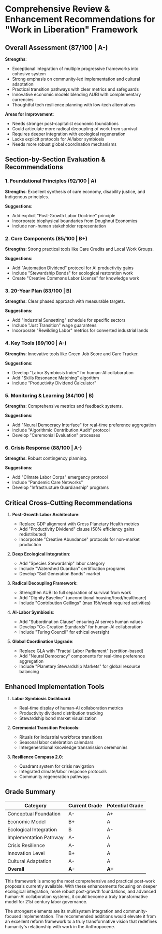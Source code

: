 # Comprehensive Review & Enhancement Recommendations for "Work in Liberation" Framework

## Overall Assessment (87/100 | A-)

**Strengths**: 
- Exceptional integration of multiple progressive frameworks into cohesive system
- Strong emphasis on community-led implementation and cultural adaptation
- Practical transition pathways with clear metrics and safeguards
- Innovative economic models blending AUBI with complementary currencies
- Thoughtful tech resilience planning with low-tech alternatives

**Areas for Improvement**:
- Needs stronger post-capitalist economic foundations
- Could articulate more radical decoupling of work from survival
- Requires deeper integration with ecological regeneration
- Lacks explicit protocols for AI/labor symbiosis
- Needs more robust global coordination mechanisms

## Section-by-Section Evaluation & Recommendations

### 1. Foundational Principles (92/100 | A)
**Strengths**: Excellent synthesis of care economy, disability justice, and Indigenous principles.

**Suggestions**:
- Add explicit "Post-Growth Labor Doctrine" principle
- Incorporate biophysical boundaries from Doughnut Economics
- Include non-human stakeholder representation

### 2. Core Components (85/100 | B+)
**Strengths**: Strong practical tools like Care Credits and Local Work Groups.

**Suggestions**:
- Add "Automation Dividend" protocol for AI productivity gains
- Include "Stewardship Bonds" for ecological restoration work
- Create "Creative Commons Labor License" for knowledge work

### 3. 20-Year Plan (83/100 | B)
**Strengths**: Clear phased approach with measurable targets.

**Suggestions**:
- Add "Industrial Sunsetting" schedule for specific sectors
- Include "Just Transition" wage guarantees
- Incorporate "Rewilding Labor" metrics for converted industrial lands

### 4. Key Tools (89/100 | A-)
**Strengths**: Innovative tools like Green Job Score and Care Tracker.

**Suggestions**:
- Develop "Labor Symbiosis Index" for human-AI collaboration
- Add "Skills Resonance Matching" algorithm
- Include "Productivity Dividend Calculator"

### 5. Monitoring & Learning (84/100 | B)
**Strengths**: Comprehensive metrics and feedback systems.

**Suggestions**:
- Add "Neural Democracy Interface" for real-time preference aggregation
- Include "Algorithmic Contribution Audit" protocol
- Develop "Ceremonial Evaluation" processes

### 6. Crisis Response (88/100 | A-)
**Strengths**: Robust contingency planning.

**Suggestions**:
- Add "Climate Labor Corps" emergency protocol
- Include "Pandemic Care Networks"
- Develop "Infrastructure Guardianship" programs

## Critical Cross-Cutting Recommendations

1. **Post-Growth Labor Architecture**:
   - Replace GDP alignment with Gross Planetary Health metrics
   - Add "Productivity Dividend" clause (50% efficiency gains redistributed)
   - Incorporate "Creative Abundance" protocols for non-market production

2. **Deep Ecological Integration**:
   - Add "Species Stewardship" labor category
   - Include "Watershed Guardian" certification programs
   - Develop "Soil Generation Bonds" market

3. **Radical Decoupling Framework**:
   - Strengthen AUBI to full separation of survival from work
   - Add "Dignity Baseline" (unconditional housing/food/healthcare)
   - Include "Contribution Ceilings" (max 15h/week required activities)

4. **AI-Labor Symbiosis**:
   - Add "Subordination Clause" ensuring AI serves human values
   - Develop "Co-Creation Standards" for human-AI collaboration
   - Include "Turing Council" for ethical oversight

5. **Global Coordination Upgrade**:
   - Replace GLA with "Fractal Labor Parliament" (sortition-based)
   - Add "Neural Democracy" components for real-time preference aggregation
   - Include "Planetary Stewardship Markets" for global resource balancing

## Enhanced Implementation Tools

1. **Labor Symbiosis Dashboard**:
   - Real-time display of human-AI collaboration metrics
   - Productivity dividend distribution tracking
   - Stewardship bond market visualization

2. **Ceremonial Transition Protocols**:
   - Rituals for industrial workforce transitions
   - Seasonal labor celebration calendars
   - Intergenerational knowledge transmission ceremonies

3. **Resilience Compass 2.0**:
   - Quadrant system for crisis navigation
   - Integrated climate/labor response protocols
   - Community regeneration pathways

## Grade Summary

| Category               | Current Grade | Potential Grade |
|------------------------|---------------|-----------------|
| Conceptual Foundation  | A-            | A+              |
| Economic Model         | B+            | A               |
| Ecological Integration | B             | A-              |
| Implementation Pathway | A-            | A               |
| Crisis Resilience      | A-            | A               |
| Innovation Level       | B+            | A               |
| Cultural Adaptation    | A-            | A               |
| **Overall**            | **A-**        | **A+**          |

This framework is among the most comprehensive and practical post-work proposals currently available. With these enhancements focusing on deeper ecological integration, more robust post-growth foundations, and advanced human-AI collaboration systems, it could become a truly transformative model for 21st century labor governance.

The strongest elements are its multisystem integration and community-focused implementation. The recommended additions would elevate it from an excellent reform framework to a truly transformative vision that redefines humanity's relationship with work in the Anthropocene.
